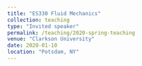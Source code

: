 ```yaml
---
title: "ES330 Fluid Mechanics"
collection: teaching
type: "Invited speaker"
permalink: /teaching/2020-spring-teaching
venue: "Clarkson University"
date: 2020-01-10
location: "Potsdam, NY"
---
```


